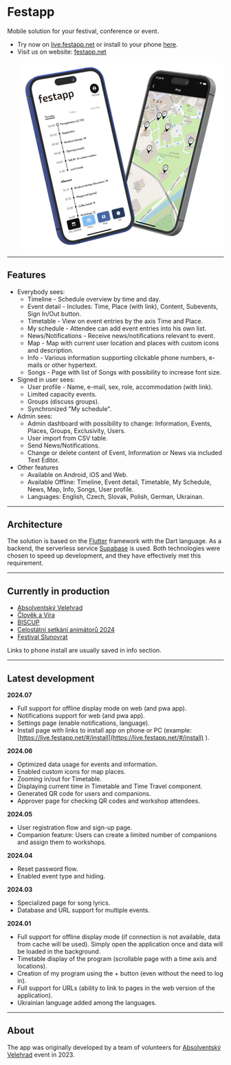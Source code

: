 # Festapp

Mobile solution for your festival, conference or event. 
- Try now on [live.festapp.net](https://live.festapp.net) or install to your phone [here](https://live.festapp.net/#/install).
- Visit us on website: [festapp.net](https://festapp.net)</br></br>
![Alt text](repo-data/festapp-showcase.png?raw=true "Showcase")

---
## Features

- Everybody sees:
  - Timeline - Schedule overview by time and day.
  - Event detail - Includes: Time, Place (with link), Content, Subevents, Sign In/Out button.
  - Timetable - View on event entries by the axis Time and Place.
  - My schedule - Attendee can add event entries into his own list.
  - News/Notifications - Receive news/notifications relevant to event.
  - Map - Map with current user location and places with custom icons and description.
  - Info - Various information supporting clickable phone numbers, e-mails or other hypertext.
  - Songs - Page with list of Songs with possibility to increase font size.
- Signed in user sees:
  - User profile - Name, e-mail, sex, role, accommodation (with link).
  - Limited capacity events.
  - Groups (discuss groups).
  - Synchronized "My schedule".
- Admin sees:
  - Admin dashboard with possibility to change: Information, Events, Places, Groups, Exclusivity, Users.
  - User import from CSV table.
  - Send News/Notifications.
  - Change or delete content of Event, Information or News via included Text Editor.
- Other features
  - Available on Android, iOS and Web.
  - Available Offline: Timeline, Event detail, Timetable, My Schedule, News, Map, Info, Songs, User profile.
  - Languages: English, Czech, Slovak, Polish, German, Ukrainan.
 
---
## Architecture
The solution is based on the [Flutter](https://github.com/flutter/flutter) framework with the Dart language.
As a backend, the serverless service [Supabase](https://github.com/supabase/supabase) is used. 
Both technologies were chosen to speed up development, and they have effectively met this requirement.

---
## Currently in production

- [Absolventský Velehrad](https://av23.cz)
- [Člověk a Víra](https://ff23.cz)
- [BISCUP](https://biscup23.app)
- [Celostátní setkání animátorů 2024](https://aksmcz.netlify.app/#/csa2024)
- [Festival Slunovrat](https://app.festivalslunovrat.cz/#/2024)

Links to phone install are usually saved in info section.

---
## Latest development

**2024.07**
- Full support for offline display mode on web (and pwa app).
- Notifications support for web (and pwa app).
- Settings page (enable notifications, language).
- Install page with links to install app on phone or PC (example: [https://live.festapp.net/#/install](https://live.festapp.net/#/install) ).

**2024.06**
- Optimized data usage for events and information.
- Enabled custom icons for map places.
- Zooming in/out for Timetable.
- Displaying current time in Timetable and Time Travel component.
- Generated QR code for users and companions.
- Approver page for checking QR codes and workshop attendees.

**2024.05**
- User registration flow and sign-up page.
- Companion feature: Users can create a limited number of companions and assign them to workshops.

**2024.04**
- Reset password flow.
- Enabled event type and hiding.

**2024.03**
- Specialized page for song lyrics.
- Database and URL support for multiple events.

**2024.01**
- Full support for offline display mode (if connection is not available, data from cache will be used). Simply open the application once and data will be loaded in the background.
- Timetable display of the program (scrollable page with a time axis and locations).
- Creation of my program using the + button (even without the need to log in).
- Full support for URLs (ability to link to pages in the web version of the application).
- Ukrainian language added among the languages.

---
## About
The app was originally developed by a team of volunteers for [Absolventský Velehrad](https://absolventskyvelehrad.cz) event in 2023.





